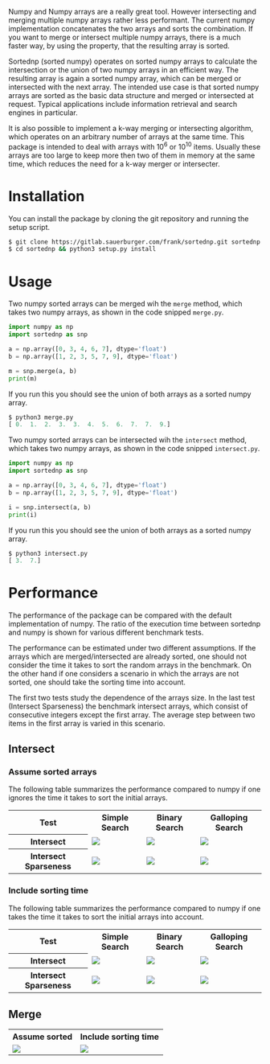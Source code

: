Numpy and Numpy arrays are a really great tool. However intersecting and
merging multiple numpy arrays rather less performant. The current numpy
implementation concatenates the two arrays and sorts the combination. If you
want to merge or intersect multiple numpy arrays, there is a much faster way,
by using the property, that the resulting array is sorted.

Sortednp (sorted numpy) operates on sorted numpy arrays to calculate the
intersection or the union of two numpy arrays in an efficient way. The
resulting array is again a sorted numpy array, which can be merged or
intersected with the next array. The intended use case is that sorted numpy
arrays are sorted as the basic data structure and merged or intersected at
request. Typical applications include information retrieval and search engines
in particular.

It is also possible to implement a k-way merging or intersecting algorithm,
which operates on an arbitrary number of arrays at the same time. This package
is intended to deal with arrays with $`10^6`$ or $`10^10`$ items. Usually these
arrays are too large to keep more then two of them in memory at the same
time, which reduces the need for a k-way merger or intersecter.

# Installation

You can install the package by cloning the git repository and running the
setup script.

<!-- console
$ git clone https://gitlab.sauerburger.com/frank/sortednp.git sortednp
$ cd sortednp && python3 setup.py install
-->

```bash
$ git clone https://gitlab.sauerburger.com/frank/sortednp.git sortednp
$ cd sortednp && python3 setup.py install
```

# Usage

Two numpy sorted arrays can be merged wih the `merge` method, which takes two
numpy arrays, as shown in the code snipped `merge.py`.

<!-- write merge.py -->
```python
import numpy as np
import sortednp as snp

a = np.array([0, 3, 4, 6, 7], dtype='float')
b = np.array([1, 2, 3, 5, 7, 9], dtype='float')

m = snp.merge(a, b)
print(m)
```

If you run this you should see the union of both arrays as a sorted numpy
array.
<!-- console_output -->
```python
$ python3 merge.py
[ 0.  1.  2.  3.  3.  4.  5.  6.  7.  7.  9.]
```

Two numpy sorted arrays can be intersected wih the `intersect` method, which takes two
numpy arrays, as shown in the code snipped `intersect.py`.

<!-- write intersect.py -->
```python
import numpy as np
import sortednp as snp

a = np.array([0, 3, 4, 6, 7], dtype='float')
b = np.array([1, 2, 3, 5, 7, 9], dtype='float')

i = snp.intersect(a, b)
print(i)
```

If you run this you should see the union of both arrays as a sorted numpy
array.
<!-- console_output -->
```python
$ python3 intersect.py
[ 3.  7.]
```

# Performance
The performance of the package can be compared with the default implementation
of numpy. The ratio of the execution time between sortednp and numpy is
shown for various different benchmark tests.

The performance can be estimated under two different assumptions. If the arrays
which are merged/intersected are already sorted, one should not consider the
time it takes to sort the random arrays in the benchmark. On the other hand if
one considers a scenario in which the arrays are not sorted, one should take
the sorting time into account.

The first two tests study the dependence of the arrays size. In the last test
(Intersect Sparseness) the benchmark intersect arrays, which consist
of consecutive integers except the first array. The average step between two
items in the first array is varied in this scenario.  

## Intersect

### Assume sorted arrays
The following table summarizes the performance compared to numpy if one ignores
the time it takes to sort the initial arrays.
<table>
  <tr>
    <th>Test</th>
    <th>Simple Search</th>
    <th>Binary Search</th>
    <th>Galloping Search</th>
  </tr>
  <tr>
    <th>Intersect</th>
    <td> <img src="https://gitlab.sauerburger.com/frank/sortednp/-/jobs/artifacts/master/raw/bm_intersect_assume_sorted_simple.png?job=benchmark" /> </td>
    <td> <img src="https://gitlab.sauerburger.com/frank/sortednp/-/jobs/artifacts/master/raw/bm_intersect_assume_sorted_binary.png?job=benchmark" /> </td>
    <td> <img src="https://gitlab.sauerburger.com/frank/sortednp/-/jobs/artifacts/master/raw/bm_intersect_assume_sorted_galloping.png?job=benchmark" /> </td>
  </tr>
  <tr>
    <th>Intersect Sparseness</th>
    <td> <img src="https://gitlab.sauerburger.com/frank/sortednp/-/jobs/artifacts/master/raw/bm_intersect_sparse_assume_sorted_simple.png?job=benchmark" /> </td>
    <td> <img src="https://gitlab.sauerburger.com/frank/sortednp/-/jobs/artifacts/master/raw/bm_intersect_sparse_assume_sorted_binary.png?job=benchmark" /> </td>
    <td> <img src="https://gitlab.sauerburger.com/frank/sortednp/-/jobs/artifacts/master/raw/bm_intersect_sparse_assume_sorted_galloping.png?job=benchmark" /> </td>
  </tr>
</table>

### Include sorting time
The following table summarizes the performance compared to numpy if one takes
the time it takes to sort the initial arrays into account.
<table>
  <tr>
    <th>Test</th>
    <th>Simple Search</th>
    <th>Binary Search</th>
    <th>Galloping Search</th>
  </tr>
  <tr>
    <th>Intersect</th>
    <td> <img src="https://gitlab.sauerburger.com/frank/sortednp/-/jobs/artifacts/master/raw/bm_intersect_simple.png?job=benchmark" /> </td>
    <td> <img src="https://gitlab.sauerburger.com/frank/sortednp/-/jobs/artifacts/master/raw/bm_intersect_binary.png?job=benchmark" /> </td>
    <td> <img src="https://gitlab.sauerburger.com/frank/sortednp/-/jobs/artifacts/master/raw/bm_intersect_galloping.png?job=benchmark" /> </td>
  </tr>
  <tr>
    <th>Intersect Sparseness</th>
    <td> <img src="https://gitlab.sauerburger.com/frank/sortednp/-/jobs/artifacts/master/raw/bm_intersect_sparse_simple.png?job=benchmark" /> </td>
    <td> <img src="https://gitlab.sauerburger.com/frank/sortednp/-/jobs/artifacts/master/raw/bm_intersect_sparse_binary.png?job=benchmark" /> </td>
    <td> <img src="https://gitlab.sauerburger.com/frank/sortednp/-/jobs/artifacts/master/raw/bm_intersect_sparse_galloping.png?job=benchmark" /> </td>
  </tr>
</table>

## Merge
<table>
  <tr>
    <th>Assume sorted</th>
    <th>Include sorting time</th>
  </tr>
  <tr>
    <td> <img src="https://gitlab.sauerburger.com/frank/sortednp/-/jobs/artifacts/master/raw/bm_merge_assume_sorted.png?job=benchmark" /> </td>
    <td> <img src="https://gitlab.sauerburger.com/frank/sortednp/-/jobs/artifacts/master/raw/bm_merge.png?job=benchmark" /> </td>
  </tr>
  </tr>
</table>
